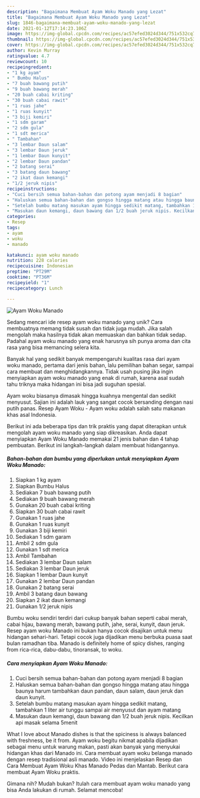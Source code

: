 ```yaml
---
description: "Bagaimana Membuat Ayam Woku Manado yang Lezat"
title: "Bagaimana Membuat Ayam Woku Manado yang Lezat"
slug: 1846-bagaimana-membuat-ayam-woku-manado-yang-lezat
date: 2021-01-12T17:14:23.106Z
image: https://img-global.cpcdn.com/recipes/ac57efed3024d344/751x532cq70/ayam-woku-manado-foto-resep-utama.jpg
thumbnail: https://img-global.cpcdn.com/recipes/ac57efed3024d344/751x532cq70/ayam-woku-manado-foto-resep-utama.jpg
cover: https://img-global.cpcdn.com/recipes/ac57efed3024d344/751x532cq70/ayam-woku-manado-foto-resep-utama.jpg
author: Kevin Murray
ratingvalue: 4.7
reviewcount: 10
recipeingredient:
- "1 kg ayam"
- " Bumbu Halus"
- "7 buah bawang putih"
- "9 buah bawang merah"
- "20 buah cabai kriting"
- "30 buah cabai rawit"
- "1 ruas jahe"
- "1 ruas kunyit"
- "3 biji kemiri"
- "1 sdm garam"
- "2 sdm gula"
- "1 sdt merica"
- " Tambahan"
- "3 lembar Daun salam"
- "3 lembar Daun jeruk"
- "1 lembar Daun kunyit"
- "2 lembar Daun pandan"
- "2 batang serai"
- "3 batang daun bawang"
- "2 ikat daun kemangi"
- "1/2 jeruk nipis"
recipeinstructions:
- "Cuci bersih semua bahan-bahan dan potong ayam menjadi 8 bagian"
- "Haluskan semua bahan-bahan dan gongso hingga matang atau hingga baunya harum tambahkan daun pandan, daun salam, daun jeruk dan daun kunyit."
- "Setelah bumbu matang masukan ayam hingga sedikit matang, tambahkan 1 liter air tunggu sampai air menyusut dan ayam matang"
- "Masukan daun kemangi, daun bawang dan 1/2 buah jeruk nipis. Kecilkan api masak selama 5menit"
categories:
- Resep
tags:
- ayam
- woku
- manado

katakunci: ayam woku manado 
nutrition: 228 calories
recipecuisine: Indonesian
preptime: "PT29M"
cooktime: "PT36M"
recipeyield: "1"
recipecategory: Lunch

---
```



![Ayam Woku Manado](https://img-global.cpcdn.com/recipes/ac57efed3024d344/751x532cq70/ayam-woku-manado-foto-resep-utama.jpg)

Sedang mencari ide resep ayam woku manado yang unik? Cara membuatnya memang tidak susah dan tidak juga mudah. Jika salah mengolah maka hasilnya tidak akan memuaskan dan bahkan tidak sedap. Padahal ayam woku manado yang enak harusnya sih punya aroma dan cita rasa yang bisa memancing selera kita.

Banyak hal yang sedikit banyak mempengaruhi kualitas rasa dari ayam woku manado, pertama dari jenis bahan, lalu pemilihan bahan segar, sampai cara membuat dan menghidangkannya. Tidak usah pusing jika ingin menyiapkan ayam woku manado yang enak di rumah, karena asal sudah tahu triknya maka hidangan ini bisa jadi suguhan spesial.

Ayam woku biasanya dimasak hingga kuahnya mengental dan sedikit menyusut. Sajian ini adalah lauk yang sangat cocok bersanding dengan nasi putih panas. Resep Ayam Woku - Ayam woku adalah salah satu makanan khas asal Indonesia.


Berikut ini ada beberapa tips dan trik praktis yang dapat diterapkan untuk mengolah ayam woku manado yang siap dikreasikan. Anda dapat menyiapkan Ayam Woku Manado memakai 21 jenis bahan dan 4 tahap pembuatan. Berikut ini langkah-langkah dalam membuat hidangannya.

<!--inarticleads1-->

##### Bahan-bahan dan bumbu yang diperlukan untuk menyiapkan Ayam Woku Manado:

1. Siapkan 1 kg ayam
1. Siapkan  Bumbu Halus
1. Sediakan 7 buah bawang putih
1. Sediakan 9 buah bawang merah
1. Gunakan 20 buah cabai kriting
1. Siapkan 30 buah cabai rawit
1. Gunakan 1 ruas jahe
1. Gunakan 1 ruas kunyit
1. Gunakan 3 biji kemiri
1. Sediakan 1 sdm garam
1. Ambil 2 sdm gula
1. Gunakan 1 sdt merica
1. Ambil  Tambahan
1. Sediakan 3 lembar Daun salam
1. Sediakan 3 lembar Daun jeruk
1. Siapkan 1 lembar Daun kunyit
1. Gunakan 2 lembar Daun pandan
1. Gunakan 2 batang serai
1. Ambil 3 batang daun bawang
1. Siapkan 2 ikat daun kemangi
1. Gunakan 1/2 jeruk nipis


Bumbu woku sendiri terdiri dari cukup banyak bahan seperti cabai merah, cabai hijau, bawang merah, bawang putih, jahe, serai, kunyit, daun jeruk. Resep ayam woku Manado ini bukan hanya cocok disajikan untuk menu hidangan sehari-hari. Tetapi cocok juga dijadikan menu berbuka puasa saat bulan ramadhan tiba. Manado is definitely home of spicy dishes, ranging from rica-rica, dabu-dabu, tinoransak, to woku. 

<!--inarticleads2-->

##### Cara menyiapkan Ayam Woku Manado:

1. Cuci bersih semua bahan-bahan dan potong ayam menjadi 8 bagian
1. Haluskan semua bahan-bahan dan gongso hingga matang atau hingga baunya harum tambahkan daun pandan, daun salam, daun jeruk dan daun kunyit.
1. Setelah bumbu matang masukan ayam hingga sedikit matang, tambahkan 1 liter air tunggu sampai air menyusut dan ayam matang
1. Masukan daun kemangi, daun bawang dan 1/2 buah jeruk nipis. Kecilkan api masak selama 5menit


What I love about Manado dishes is that the spiciness is always balanced with freshness, be it from. Ayam woku begitu nikmat apabila dijadikan sebagai menu untuk warung makan, pasti akan banyak yang menyukai hidangan khas dari Manado ini. Cara membuat ayam woku belanga manado dengan resep tradisional asli manado. Video ini menjelaskan Resep dan Cara Membuat Ayam Woku Khas Manado Pedas dan Mantab. Berikut cara membuat Ayam Woku praktis. 

Gimana nih? Mudah bukan? Itulah cara membuat ayam woku manado yang bisa Anda lakukan di rumah. Selamat mencoba!
